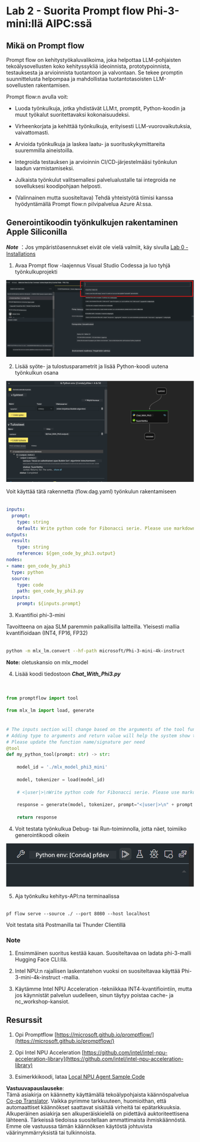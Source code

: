 <!--
CO_OP_TRANSLATOR_METADATA:
{
  "original_hash": "3dbbf568625b1ee04b354c2dc81d3248",
  "translation_date": "2025-05-09T19:39:58+00:00",
  "source_file": "md/02.Application/02.Code/Phi3/VSCodeExt/HOL/Apple/02.PromptflowWithMLX.md",
  "language_code": "fi"
}
-->
# **Lab 2 - Suorita Prompt flow Phi-3-mini:llä AIPC:ssä**

## **Mikä on Prompt flow**

Prompt flow on kehitystyökaluvalikoima, joka helpottaa LLM-pohjaisten tekoälysovellusten koko kehityssykliä ideoinnista, prototypoinnista, testauksesta ja arvioinnista tuotantoon ja valvontaan. Se tekee promptin suunnittelusta helpompaa ja mahdollistaa tuotantotasoisten LLM-sovellusten rakentamisen.

Prompt flow:n avulla voit:

- Luoda työnkulkuja, jotka yhdistävät LLM:t, promptit, Python-koodin ja muut työkalut suoritettavaksi kokonaisuudeksi.

- Virheenkorjata ja kehittää työnkulkuja, erityisesti LLM-vuorovaikutuksia, vaivattomasti.

- Arvioida työnkulkuja ja laskea laatu- ja suorituskykymittareita suuremmilla aineistoilla.

- Integroida testauksen ja arvioinnin CI/CD-järjestelmääsi työnkulun laadun varmistamiseksi.

- Julkaista työnkulut valitsemallesi palvelualustalle tai integroida ne sovelluksesi koodipohjaan helposti.

- (Valinnainen mutta suositeltava) Tehdä yhteistyötä tiimisi kanssa hyödyntämällä Prompt flow:n pilvipalvelua Azure AI:ssa.

## **Generointikoodin työnkulkujen rakentaminen Apple Siliconilla**

***Note*** ：Jos ympäristöasennukset eivät ole vielä valmiit, käy sivulla [Lab 0 -Installations](./01.Installations.md)

1. Avaa Prompt flow -laajennus Visual Studio Codessa ja luo tyhjä työnkulkuprojekti

![create](../../../../../../../../../translated_images/pf_create.d6172d8277a78a7fa82cd6ff727ed44e037fa78b662f1f62d5963f36d712d229.fi.png)

2. Lisää syöte- ja tulostusparametrit ja lisää Python-koodi uutena työnkulkun osana

![flow](../../../../../../../../../translated_images/pf_flow.d5646a323fb7f444c0b98b4521057a592325c583e7ba18bc31500bc0415e9ef3.fi.png)

Voit käyttää tätä rakennetta (flow.dag.yaml) työnkulun rakentamiseen

```yaml

inputs:
  prompt:
    type: string
    default: Write python code for Fibonacci serie. Please use markdown as output
outputs:
  result:
    type: string
    reference: ${gen_code_by_phi3.output}
nodes:
- name: gen_code_by_phi3
  type: python
  source:
    type: code
    path: gen_code_by_phi3.py
  inputs:
    prompt: ${inputs.prompt}


```

3. Kvantifioi phi-3-mini

Tavoitteena on ajaa SLM paremmin paikallisilla laitteilla. Yleisesti mallia kvantifioidaan (INT4, FP16, FP32)

```bash

python -m mlx_lm.convert --hf-path microsoft/Phi-3-mini-4k-instruct

```

**Note:** oletuskansio on mlx_model

4. Lisää koodi tiedostoon ***Chat_With_Phi3.py***

```python


from promptflow import tool

from mlx_lm import load, generate


# The inputs section will change based on the arguments of the tool function, after you save the code
# Adding type to arguments and return value will help the system show the types properly
# Please update the function name/signature per need
@tool
def my_python_tool(prompt: str) -> str:

    model_id = './mlx_model_phi3_mini'

    model, tokenizer = load(model_id)

    # <|user|>\nWrite python code for Fibonacci serie. Please use markdown as output<|end|>\n<|assistant|>

    response = generate(model, tokenizer, prompt="<|user|>\n" + prompt  + "<|end|>\n<|assistant|>", max_tokens=2048, verbose=True)

    return response


```

4. Voit testata työnkulkua Debug- tai Run-toiminnolla, jotta näet, toimiiko generointikoodi oikein

![RUN](../../../../../../../../../translated_images/pf_run.d918637dc00f61e9bdeec37d4cc9646f77d270ac9203bcce13569f3157202b6e.fi.png)

5. Aja työnkulku kehitys-API:na terminaalissa

```

pf flow serve --source ./ --port 8080 --host localhost   

```

Voit testata sitä Postmanilla tai Thunder Clientillä

### **Note**

1. Ensimmäinen suoritus kestää kauan. Suositeltavaa on ladata phi-3-malli Hugging Face CLI:llä.

2. Intel NPU:n rajallisen laskentatehon vuoksi on suositeltavaa käyttää Phi-3-mini-4k-instruct -mallia.

3. Käytämme Intel NPU Acceleration -tekniikkaa INT4-kvantifiointiin, mutta jos käynnistät palvelun uudelleen, sinun täytyy poistaa cache- ja nc_workshop-kansiot.

## **Resurssit**

1. Opi Promptflow [https://microsoft.github.io/promptflow/](https://microsoft.github.io/promptflow/)

2. Opi Intel NPU Acceleration [https://github.com/intel/intel-npu-acceleration-library](https://github.com/intel/intel-npu-acceleration-library)

3. Esimerkkikoodi, lataa [Local NPU Agent Sample Code](../../../../../../../../../code/07.Lab/01/AIPC/local-npu-agent)

**Vastuuvapauslauseke**:  
Tämä asiakirja on käännetty käyttämällä tekoälypohjaista käännöspalvelua [Co-op Translator](https://github.com/Azure/co-op-translator). Vaikka pyrimme tarkkuuteen, huomioithan, että automaattiset käännökset saattavat sisältää virheitä tai epätarkkuuksia. Alkuperäinen asiakirja sen alkuperäiskielellä on pidettävä auktoriteettisena lähteenä. Tärkeissä tiedoissa suositellaan ammattimaista ihmiskäännöstä. Emme ole vastuussa tämän käännöksen käytöstä johtuvista väärinymmärryksistä tai tulkinnoista.